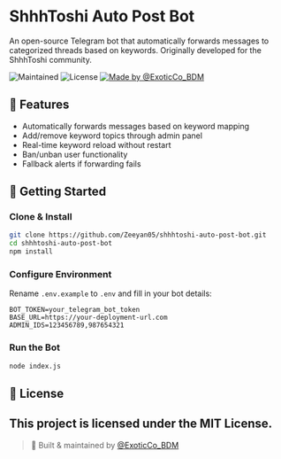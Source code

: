 # ShhhToshi Auto Post Bot

An open-source Telegram bot that automatically forwards messages to categorized threads based on keywords. Originally developed for the ShhhToshi community.

![Maintained](https://img.shields.io/badge/maintained-yes-brightgreen)
![License](https://img.shields.io/github/license/Zeeyan05/shhhtoshi-auto-post-bot)
[![Made by @ExoticCo_BDM](https://img.shields.io/badge/Made%20by-@ExoticCo__BDM-blue?style=flat-square)](https://t.me/ExoticCo_BDM)


## 🔧 Features

- Automatically forwards messages based on keyword mapping
- Add/remove keyword topics through admin panel
- Real-time keyword reload without restart
- Ban/unban user functionality
- Fallback alerts if forwarding fails

## 🚀 Getting Started

### Clone & Install
```bash
git clone https://github.com/Zeeyan05/shhhtoshi-auto-post-bot.git
cd shhhtoshi-auto-post-bot
npm install
```

### Configure Environment
Rename `.env.example` to `.env` and fill in your bot details:

```env
BOT_TOKEN=your_telegram_bot_token
BASE_URL=https://your-deployment-url.com
ADMIN_IDS=123456789,987654321
```

### Run the Bot
```bash
node index.js
```

## 📜 License

This project is licensed under the MIT License.
---

> 💼 Built & maintained by [@ExoticCo_BDM](https://t.me/ExoticCo_BDM)

